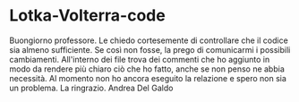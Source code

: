# Lotka-Volterra-code

Buongiorno professore.
Le chiedo cortesemente di controllare che il codice sia almeno sufficiente. Se così non fosse, la prego di comunicarmi i possibili cambiamenti.
All'interno dei file trova dei commenti che ho aggiunto in modo da rendere più chiaro ciò che ho fatto, anche se non penso ne abbia necessità.
Al momento  non ho ancora eseguito la relazione e spero non sia un problema.
La ringrazio.
Andrea Del Galdo
